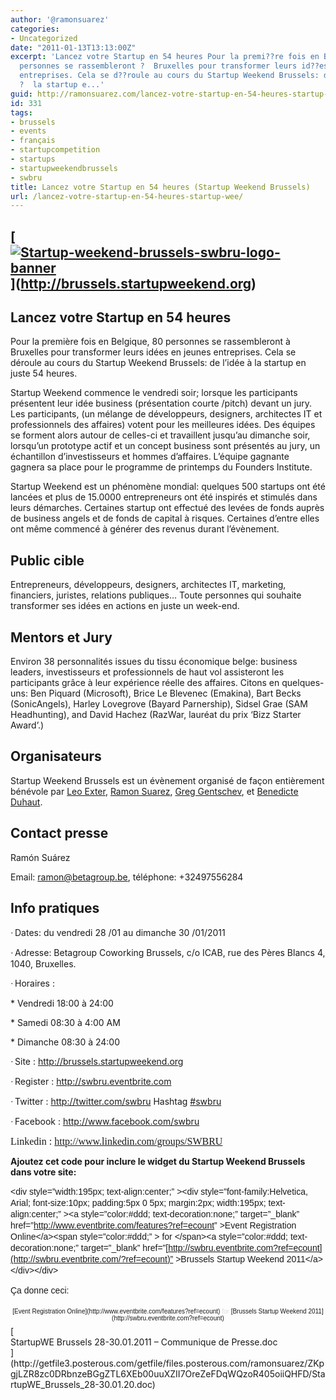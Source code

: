 ```yaml
---
author: '@ramonsuarez'
categories:
- Uncategorized
date: "2011-01-13T13:13:00Z"
excerpt: 'Lancez votre Startup en 54 heures Pour la premi??re fois en Belgique, 80
  personnes se rassembleront ?  Bruxelles pour transformer leurs id??es en jeunes
  entreprises. Cela se d??roule au cours du Startup Weekend Brussels: de l''id??e
  ?  la startup e...'
guid: http://ramonsuarez.com/lancez-votre-startup-en-54-heures-startup-wee
id: 331
tags:
- brussels
- events
- français
- startupcompetition
- startups
- startupweekendbrussels
- swbru
title: Lancez votre Startup en 54 heures (Startup Weekend Brussels)
url: /lancez-votre-startup-en-54-heures-startup-wee/
---
```


## [<div class="p_embed p_image_embed">[![Startup-weekend-brussels-swbru-logo-banner](http://getfile9.posterous.com/getfile/files.posterous.com/temp-2011-01-13/hiCblvhyDpnvCuyAgfjJBJhFrsghoacgwuGwogBrbpJqwsgCoIejfIoobCCE/Startup-Weekend-Brussels-swbru-logo-banner.jpg.scaled500.jpg)](http://getfile4.posterous.com/getfile/files.posterous.com/temp-2011-01-13/hiCblvhyDpnvCuyAgfjJBJhFrsghoacgwuGwogBrbpJqwsgCoIejfIoobCCE/Startup-Weekend-Brussels-swbru-logo-banner.jpg.scaled1000.jpg)</div>](http://brussels.startupweekend.org)

## <span>Lancez votre Startup en 54 heures</span><span style="font-weight:normal;font-size:13px;"> </span>

<span>Pour la première fois en Belgique, 80 personnes se rassembleront à Bruxelles pour transformer leurs idées en jeunes entreprises. Cela se déroule au cours du Startup Weekend Brussels: de l’idée à la startup en juste 54 heures.</span>

<span>Startup Weekend commence le vendredi soir; lorsque les participants présentent leur idée business (présentation courte /pitch) devant un jury. Les participants, (un mélange de développeurs, designers, architectes IT et professionnels des affaires) votent pour les meilleures idées. Des équipes se forment alors autour de celles-ci et travaillent jusqu’au dimanche soir, lorsqu’un prototype actif et un concept business sont présentés au jury, un échantillon d’investisseurs et hommes d’affaires. L’équipe gagnante gagnera sa place pour le programme de printemps du Founders Institute.</span>

<span>Startup Weekend est un phénomène mondial: quelques 500 startups ont été lancées et plus de 15.0000 entrepreneurs ont été inspirés et stimulés dans leurs démarches. Certaines startup ont effectué des levées de fonds auprès de business angels et de fonds de capital à risques. Certaines d’entre elles ont même commencé à générer des revenus durant l’évènement. </span>

## <span>Public cible </span>

<span>Entrepreneurs, développeurs, designers, architectes IT, marketing, financiers, juristes, relations publiques… Toute personnes qui souhaite transformer ses idées en actions en juste un week-end.</span>

## <span>Mentors et Jury</span>

<span>Environ 38 personnalités issues du tissu économique belge: business leaders, investisseurs et professionnels de haut vol assisteront les participants grâce à leur expérience réelle des affaires. Citons en quelques-uns: Ben Piquard (Microsoft), Brice Le Blevenec (Emakina), Bart Becks (SonicAngels), Harley Lovegrove (Bayard Parnership), Sidsel Grae (SAM Headhunting), and David Hachez (RazWar, lauréat du prix ‘Bizz Starter Award’.)</span>

## <span>Organisateurs</span>

<span>Startup Weekend Brussels est un évènement organisé de façon entièrement bénévole par </span><span>[<span>Leo Exter</span>](http://be.linkedin.com/in/exter)</span><span>, </span><span>[<span>Ramon Suarez</span>](http://be.linkedin.com/in/ramonsuarez)</span><span>, </span><span>[<span>Greg Gentschev</span>](http://be.linkedin.com/in/gentschev)</span><span>, et </span><span>[<span>Benedicte Duhaut</span>](http://be.linkedin.com/pub/benedicte-duhaut/1/362/673)</span><span>.</span>

## <span>Contact presse</span>

<span>Ramón Suárez </span>

<span>Email: </span><span>[<span>ramon@betagroup.be</span>](mailto:ramon@betagroup.be)</span><span>, téléphone: +32497556284</span>

## <span>Info pratiques</span>

<span style="font-family:Symbol;"><span>·<span style="font:7pt Times New Roman;"> </span></span></span><span>Dates: du vendredi 28 /01 au dimanche 30 /01/2011</span>

<span style="font-family:Symbol;"><span>·<span style="font:7pt Times New Roman;"> </span></span></span><span>Adresse: Betagroup Coworking Brussels, c/o ICAB, rue des Pères Blancs 4, 1040, Bruxelles.</span>

<span style="font-family:Symbol;"><span>·<span style="font:7pt Times New Roman;"> </span></span></span><span>Horaires </span><span>: </span>

<span><span> </span>\* Vendredi 18:00 à 24:00</span>

<span><span> </span>\* Samedi 08:30 à 4:00 AM</span>

<span><span> </span>\* Dimanche 08:30 à 24:00</span>

<span style="font-family:Symbol;"><span>·<span style="font:7pt Times New Roman;"> </span></span></span><span>Site : </span><span>[<span>http://brussels.startupweekend.org</span>](http://brussels.startupweekend.org/)</span><span> </span><span> </span>

<span style="font-family:Symbol;"><span>·<span style="font:7pt Times New Roman;"> </span></span></span><span>Register : </span><span>[<span>http://swbru.eventbrite.com</span>](http://swbru.eventbrite.com/)</span><span> </span><span> </span>

<span style="font-family:Symbol;"><span>·<span style="font:7pt Times New Roman;"> </span></span></span><span>Twitter : </span><span>[<span>http://twitter.com/swbru</span>](http://twitter.com/swbru)</span><span> Hashtag </span><span>[<span>\#swbru</span>](http://search.twitter.com/search?q=%23swbru)</span><span> </span>

<span style="font-family:Symbol;"><span>·<span style="font:7pt Times New Roman;"> </span></span></span><span>Facebook : </span><span>[<span>http://www.facebook.com/swbru</span>](http://www.facebook.com/swbru)</span><span> </span><span> </span>

<span style="font-size:12pt;font-family:Times New Roman, serif;">Linkedin : </span><span style="font-size:12pt;font-family:Times New Roman, serif;">[<span>http://www.linkedin.com/groups/SWBRU</span>](http://www.linkedin.com/groups/SWBRU)</span>

**Ajoutez cet code pour inclure le widget du Startup Weekend Brussels dans votre site:**

<span style="font-weight:inherit;font-style:inherit;font-size:14px;font-family:Helvetica, Arial, sans-serif;vertical-align:baseline;line-height:18px;padding:0;margin:0;">&lt;div style=”width:195px; text-align:center;” &gt;&lt;div style=”font-family:Helvetica, Arial; font-size:10px; padding:5px 0 5px; margin:2px; width:195px; text-align:center;” &gt;&lt;a style=”color:#ddd; text-decoration:none;” target=”\_blank” href=”<http://www.eventbrite.com/features?ref=ecount>” &gt;Event Registration Online&lt;/a&gt;&lt;span style=”color:#ddd;” &gt; for &lt;/span&gt;&lt;a style=”color:#ddd; text-decoration:none;” target=”\_blank” href=”[http://swbru.eventbrite.com?ref=ecount](http://swbru.eventbrite.com/?ref=ecount)” &gt;Brussels Startup Weekend 2011&lt;/a&gt;&lt;/div&gt;&lt;/div&gt;</span>

<span style="font-weight:inherit;font-style:inherit;font-size:14px;font-family:Helvetica, Arial, sans-serif;vertical-align:baseline;line-height:18px;padding:0;margin:0;">Ça donne ceci: </span>

<div style="text-align:center;"><div style="font-family:Helvetica, Arial;font-size:10px;padding:5px 0;margin:2px;text-align:center;">[Event Registration Online](http://www.eventbrite.com/features?ref=ecount)<span style="color:#ddd;"> for </span>[Brussels Startup Weekend 2011](http://swbru.eventbrite.com?ref=ecount)</div></div><div class="p_embed p_file_embed">[<div class="p_icon"></div><div class="p_text">StartupWE Brussels 28-30.01.2011 – Communique de Presse.doc</div>](http://getfile3.posterous.com/getfile/files.posterous.com/ramonsuarez/ZKpgjLZR8zc0DRbnzeBGgZTL6XEb00uuXZII7OreZeFDqWQzoR405oiiQHFD/StartupWE_Brussels_28-30.01.20.doc)</div>